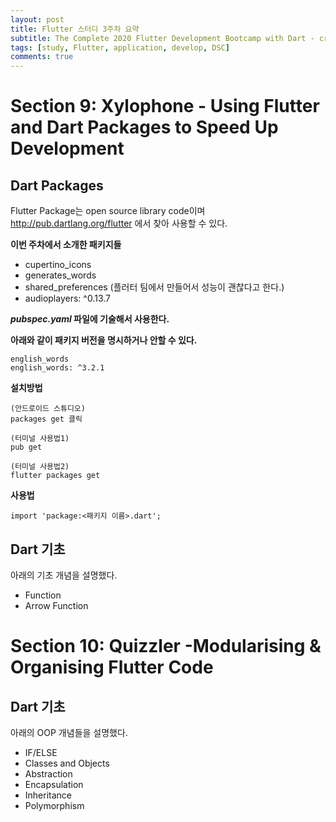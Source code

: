 ```yaml
---
layout: post
title: Flutter 스터디 3주차 요약
subtitle: The Complete 2020 Flutter Development Bootcamp with Dart - created by Angela Yu
tags: [study, Flutter, application, develop, DSC]
comments: true
---
```


# Section 9: Xylophone - Using Flutter and Dart Packages to Speed Up Development

## Dart Packages

Flutter Package는 open source library code이며
http://pub.dartlang.org/flutter
에서 찾아 사용할 수 있다.

**이번 주차에서 소개한 패키지들**

- cupertino_icons
- generates_words
- shared_preferences 
  (플러터 팀에서 만들어서 성능이 괜찮다고 한다.)
- audioplayers: ^0.13.7

***pubspec.yaml* 파일에 기술해서 사용한다.**



**아래와 같이 패키지 버전을 명시하거나 안할 수 있다.**

```
english_words
english_words: ^3.2.1
```

**설치방법**

```
(안드로이드 스튜디오)
packages get 클릭

(터미널 사용법1)
pub get

(터미널 사용법2)
flutter packages get
```

**사용법**

```
import 'package:<패키지 이름>.dart';
```

## Dart 기초

아래의 기초 개념을 설명했다.

- Function
- Arrow Function



# Section 10:  Quizzler -Modularising & Organising Flutter Code



## Dart 기초

아래의 OOP 개념들을 설명했다.

- IF/ELSE
- Classes and Objects
- Abstraction
- Encapsulation
- Inheritance
- Polymorphism